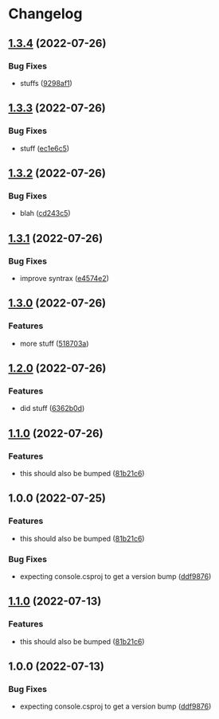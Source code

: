 # Changelog

## [1.3.4](https://github.com/patoncrispy/release-please-repro/compare/console-v1.3.3...console-v1.3.4) (2022-07-26)


### Bug Fixes

* stuffs ([9298af1](https://github.com/patoncrispy/release-please-repro/commit/9298af1e33c50bb737b78d8e713f38baece49d12))

## [1.3.3](https://github.com/patoncrispy/release-please-repro/compare/console-v1.3.2...console-v1.3.3) (2022-07-26)


### Bug Fixes

* stuff ([ec1e6c5](https://github.com/patoncrispy/release-please-repro/commit/ec1e6c56dc9cc5fcee608fc0f58d3f1c4d1be3fc))

## [1.3.2](https://github.com/patoncrispy/release-please-repro/compare/console-v1.3.1...console-v1.3.2) (2022-07-26)


### Bug Fixes

* blah ([cd243c5](https://github.com/patoncrispy/release-please-repro/commit/cd243c52944113e9e09171d18a05dbaa0df48ea1))

## [1.3.1](https://github.com/patoncrispy/release-please-repro/compare/console-v1.3.0...console-v1.3.1) (2022-07-26)


### Bug Fixes

* improve syntrax ([e4574e2](https://github.com/patoncrispy/release-please-repro/commit/e4574e20937b433fe08572369dc34f7cbaf42bfb))

## [1.3.0](https://github.com/patoncrispy/release-please-repro/compare/console-v1.2.0...console-v1.3.0) (2022-07-26)


### Features

* more stuff ([518703a](https://github.com/patoncrispy/release-please-repro/commit/518703a67211e3cc1ced595c71747b096fe0f16e))

## [1.2.0](https://github.com/patoncrispy/release-please-repro/compare/console-v1.1.0...console-v1.2.0) (2022-07-26)


### Features

* did stuff ([6362b0d](https://github.com/patoncrispy/release-please-repro/commit/6362b0da7c42c370b0b0b01eda2dfd6ed162f020))

## [1.1.0](https://github.com/patoncrispy/release-please-repro/compare/console-v1.0.0...console-v1.1.0) (2022-07-26)


### Features

* this should also be bumped ([81b21c6](https://github.com/patoncrispy/release-please-repro/commit/81b21c6ebd6a925cd2328572e88afdcb954bf1d4))

## 1.0.0 (2022-07-25)


### Features

* this should also be bumped ([81b21c6](https://github.com/patoncrispy/release-please-repro/commit/81b21c6ebd6a925cd2328572e88afdcb954bf1d4))


### Bug Fixes

* expecting console.csproj to get a version bump ([ddf9876](https://github.com/patoncrispy/release-please-repro/commit/ddf9876dec19c94568ecc3e423319096b2df2add))

## [1.1.0](https://github.com/patoncrispy/release-please-repro/compare/console-v1.0.0...console-v1.1.0) (2022-07-13)


### Features

* this should also be bumped ([81b21c6](https://github.com/patoncrispy/release-please-repro/commit/81b21c6ebd6a925cd2328572e88afdcb954bf1d4))

## 1.0.0 (2022-07-13)


### Bug Fixes

* expecting console.csproj to get a version bump ([ddf9876](https://github.com/patoncrispy/release-please-repro/commit/ddf9876dec19c94568ecc3e423319096b2df2add))
